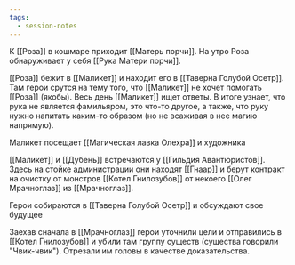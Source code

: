 ```yaml
---
tags:
  - session-notes
---
```

К [[Роза]] в кошмаре приходит [[Матерь порчи]]. На утро Роза обнаруживает у себя [[Рука Матери порчи]].

[[Роза]] бежит в [[Маликет]] и находит его в [[Таверна Голубой Осетр]]. Там герои срутся на тему того, что [[Маликет]] не хочет помогать [[Роза]] (якобы). Весь день [[Маликет]] ищет ответы. В итоге узнает, что рука не является фамильяром, это что-то другое, а также, что руку нужно напитать каким-то образом (но не всаживая в нее магию напрямую).

Маликет посещает [[Магическая лавка Олехра]] и художника

[[Маликет]] и [[Дубень]] встречаются у [[Гильдия Авантюристов]]. Здесь на стойке администрации они находят [[Гнаар]] и берут контракт на очистку от монстров [[Котел Гнилозубов]] от некоего [[Олег Мрачноглаз]] из [[Мрачноглаз]]. 

Герои собираются в [[Таверна Голубой Осетр]] и обсуждают свое будущее

Заехав сначала в [[Мрачноглаз]] герои уточнили цели и отправились в [[Котел Гнилозубов]] и убили там группу существ (существа говорили "Чвик-чвик"). Отрезали им головы в качестве доказательства.